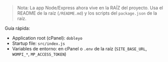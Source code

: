> Nota: La app Node/Express ahora vive en la RAÍZ del proyecto. Usa el README de la raíz (`/README.md`) y los scripts del `package.json` de la raíz.

Guía rápida:
- Application root (cPanel): `dobleyo`
- Startup file: `src/index.js`
- Variables de entorno: en cPanel o `.env` de la raíz (`SITE_BASE_URL`, `WOMPI_*`, `MP_ACCESS_TOKEN`)
